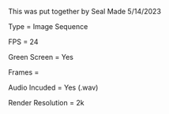 This was put together by Seal
Made 5/14/2023


Type = Image Sequence 


FPS = 24


Green Screen = Yes


Frames = 


Audio Incuded = Yes (.wav)


Render Resolution = 2k
